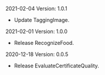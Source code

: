 2021-02-04 Version: 1.0.1
- Update TaggingImage.

2021-02-01 Version: 1.0.0
- Release RecognizeFood.

2020-12-18 Version: 0.0.5
- Release EvaluateCertificateQuality.


